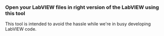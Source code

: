 ### Open your LabVIEW files in right version of the LabVIEW using this tool ###

This tool is intended to avoid the hassle while we're in busy developing LabVIEW code.
